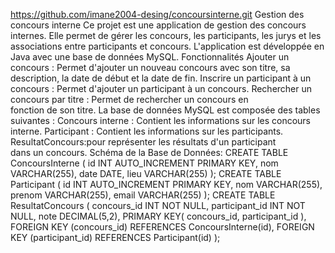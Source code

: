 https://github.com/imane2004-desing/concoursinterne.git
Gestion des concours interne
Ce projet est une application de gestion des concours internes. Elle permet de gérer les concours, les participants, les jurys et les associations entre participants et concours. L'application est développée en Java avec une base de données MySQL.
Fonctionnalités
Ajouter un concours : Permet d'ajouter un nouveau concours avec son titre, sa description, la date de début et la date de fin.
Inscrire un participant à un concours : Permet d'ajouter un participant à un concours.
Rechercher un concours par titre : Permet de rechercher un concours en fonction de son titre.
La base de données MySQL est composée des tables suivantes :
Concours interne : Contient les informations sur les concours interne.
Participant : Contient les informations sur les participants.
ResultatConcours:pour représenter les résultats d'un participant dans un concours.
Schéma de la Base de Données:
CREATE TABLE ConcoursInterne (
    id INT AUTO_INCREMENT PRIMARY KEY,
    nom VARCHAR(255),
    date DATE,
    lieu VARCHAR(255)
);
CREATE TABLE Participant (
    id INT AUTO_INCREMENT PRIMARY KEY,
    nom VARCHAR(255),
    prenom VARCHAR(255),
    email VARCHAR(255)
);
CREATE TABLE ResultatConcours (
    concours_id INT NOT NULL,
    participant_id INT NOT NULL,
    note DECIMAL(5,2),
    PRIMARY KEY( concours_id,  participant_id ),
    FOREIGN KEY (concours_id) REFERENCES ConcoursInterne(id),
    FOREIGN KEY (participant_id) REFERENCES Participant(id)
);
